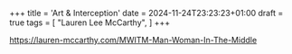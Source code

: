 +++
title = 'Art & Interception'
date = 2024-11-24T23:23:23+01:00
draft = true
tags = [
    "Lauren Lee McCarthy",
]
+++




https://lauren-mccarthy.com/MWITM-Man-Woman-In-The-Middle